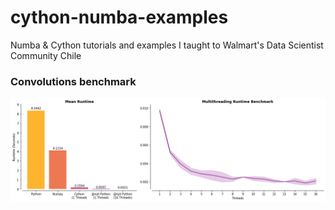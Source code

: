 # cython-numba-examples
Numba &amp; Cython tutorials and examples I taught to Walmart's Data Scientist Community Chile

### Convolutions benchmark
<p align="center">
  <img align="center" width="1200" src="benchmark.png">
</p>
